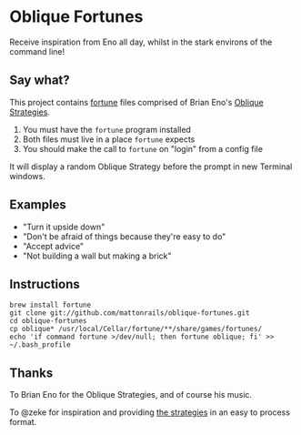 # Oblique Fortunes

Receive inspiration from Eno all day, whilst in the stark environs of the
command line!

## Say what?

This project contains [fortune][1] files comprised of Brian Eno's [Oblique
Strategies][2].

1. You must have the `fortune` program installed
2. Both files must live in a place `fortune` expects
3. You should make the call to `fortune` on "login" from a config file

It will display a random Oblique Strategy before the prompt in new Terminal
windows.

## Examples

- "Turn it upside down"
- "Don't be afraid of things because they're easy to do"
- "Accept advice"
- "Not building a wall but making a brick"

## Instructions

    brew install fortune
    git clone git://github.com/mattonrails/oblique-fortunes.git
    cd oblique-fortunes
    cp oblique* /usr/local/Cellar/fortune/**/share/games/fortunes/
    echo 'if command fortune >/dev/null; then fortune oblique; fi' >> ~/.bash_profile

## Thanks

To Brian Eno for the Oblique Strategies, and of course his music.

To @zeke for inspiration and providing [the strategies][3] in an easy to
process format.

[1]: http://en.wikipedia.org/wiki/Fortune_(Unix) 'Fortune (Unix)'
[2]: http://en.wikipedia.org/wiki/Oblique_Strategies 'Oblique_Strategies'
[3]: https://github.com/zeke/oblique-strategies 'zeke/oblique-strategies'
